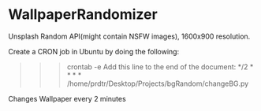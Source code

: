 # WallpaperRandomizer
Unsplash Random API(might contain NSFW images), 1600x900 resolution.


Create a CRON job in Ubuntu by doing the following:
>>> crontab -e
Add this line to the end of the document:
*/2 * * * * /home/prdtr/Desktop/Projects/bgRandom/changeBG.py


Changes Wallpaper every 2 minutes

